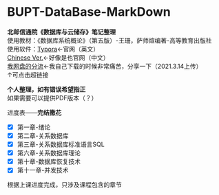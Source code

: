 # BUPT-DataBase-MarkDown
**北邮信通院《数据库与云储存》笔记整理**  
使用教材：《数据库系统概论》（第五版）-王珊，萨师煊编著-高等教育出版社  
使用软件：[Typora](https://www.typora.io/)←官网（英文）  
[Chinese Ver.](https://www.typora.net/)←好像是也官网（中文）  
[我网盘的分流](http://abc.charlieqyq.top:5000/sharing/IDf6VLH3o)←我自己下载的时候非常痛苦，分享一下（2021.3.14上传）  
↑可点击超链接  

**个人整理，如有错误希望指正**  
如果需要可以提供PDF版本（？）  

进度表——**完结撒花**
- [x] 第一章-绪论
- [x] 第二章-关系数据库
- [x] 第三章-关系数据库标准语言SQL
- [x] 第六章-关系数据库理论
- [x] 第十章-数据库恢复技术
- [x] 第十一章-并发技术

根据上课进度完成，只涉及课程包含的章节  
